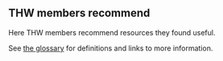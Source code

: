 <section class="content">

# THW members recommend

Here THW members recommend resources they found useful.

See [the glossary](./glossary.html) for definitions and links to more
information.

<!---

## Version control

- [Learn Git Branching](https://learngitbranching.js.org) - a fantastic
  resource for learning Git, in particular branching, rebasing, cherry-picking
  and working with remotes.  Presents a set of lessons, each followed by a task
  in the web-based terminal to test your knowledge.  We will definitely be
  using it to train people in the Birmingham Clinical Trials Unit in the
  future (Matt Hill).

--->

</section>
